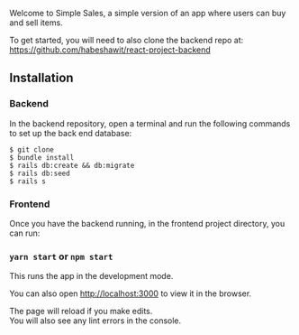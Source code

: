 Welcome to Simple Sales, a simple version of an app where users can buy and sell items. 

To get started, you will need to also clone the backend repo at: https://github.com/habeshawit/react-project-backend

## Installation

### Backend

In the backend repository, open a terminal and run the following commands to set up the back end database:

```
$ git clone 
$ bundle install
$ rails db:create && db:migrate
$ rails db:seed
$ rails s
```

### Frontend

Once you have the backend running, in the frontend project directory, you can run:

### `yarn start` or `npm start`

This runs the app in the development mode.

You can also open [http://localhost:3000](http://localhost:3000) to view it in the browser.

The page will reload if you make edits.\
You will also see any lint errors in the console.

